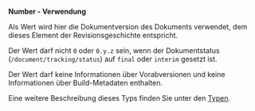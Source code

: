**Number - Verwendung**

Als Wert wird hier die Dokumentversion des Dokuments verwendet, dem dieses Element der Revisionsgeschichte entspricht.

Der Wert darf nicht `0` oder `0.y.z` sein, wenn der Dokumentstatus (`/document/tracking/status`) auf `final` oder `interim` gesetzt ist.

Der Wert darf keine Informationen über Vorabversionen und keine Informationen über Build-Metadaten enthalten.

Eine weitere Beschreibung dieses Typs finden Sie unter den [Typen](types/version-usage.de.md).
